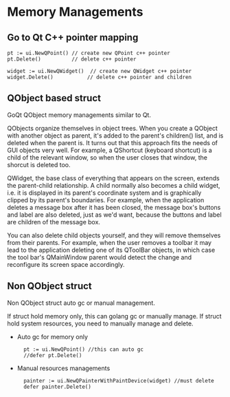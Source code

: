 # Memory Managements

## Go to Qt C++ pointer mapping

	pt := ui.NewQPoint() // create new QPoint c++ pointer
	pt.Delete()		     // delete c++ pointer
	
	widget := ui.NewQWidget()  // create new QWidget c++ pointer
	widget.Delete()			  // delete c++ pointer and children
	

## QObject based struct

GoQt QObject memory managements similar to Qt. 

QObjects organize themselves in object trees. When you create a QObject with another object as parent, it's added to the parent's children() list, and is deleted when the parent is. It turns out that this approach fits the needs of GUI objects very well. For example, a QShortcut (keyboard shortcut) is a child of the relevant window, so when the user closes that window, the shorcut is deleted too.

QWidget, the base class of everything that appears on the screen, extends the parent-child relationship. A child normally also becomes a child widget, i.e. it is displayed in its parent's coordinate system and is graphically clipped by its parent's boundaries. For example, when the application deletes a message box after it has been closed, the message box's buttons and label are also deleted, just as we'd want, because the buttons and label are children of the message box.

You can also delete child objects yourself, and they will remove themselves from their parents. For example, when the user removes a toolbar it may lead to the application deleting one of its QToolBar objects, in which case the tool bar's QMainWindow parent would detect the change and reconfigure its screen space accordingly.

## Non QObject struct

Non QObject struct auto gc or manual management.

If struct hold memory only, this can golang gc or manually manage.
If struct hold system resources, you need to manually manage and delete.

* Auto gc for memory only

		pt := ui.NewQPoint() //this can auto gc
		//defer pt.Delete()  
		
* Manual resources managements	

		painter := ui.NewQPainterWithPaintDevice(widget) //must delete
		defer painter.Delete()
 
